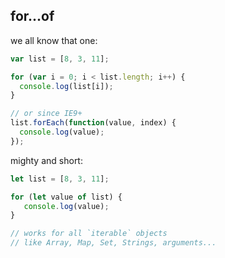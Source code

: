 ## for...of

we all know that one:
```javascript
var list = [8, 3, 11];

for (var i = 0; i < list.length; i++) {
  console.log(list[i]);
}

// or since IE9+
list.forEach(function(value, index) {
  console.log(value);
});
```

mighty and short:
```javascript
let list = [8, 3, 11];

for (let value of list) {
   console.log(value);
}

// works for all `iterable` objects
// like Array, Map, Set, Strings, arguments...
```